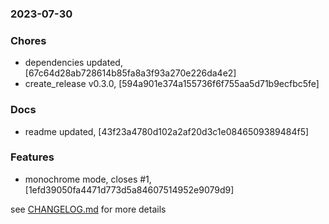 ### 2023-07-30

### Chores
+ dependencies updated, [67c64d28ab728614b85fa8a3f93a270e226da4e2]
+ create_release v0.3.0, [594a901e374a155736f6f755aa5d71b9ecfbc5fe]

### Docs
+ readme updated, [43f23a4780d102a2af20d3c1e0846509389484f5]

### Features
+ monochrome mode, closes #1, [1efd39050fa4471d773d5a84607514952e9079d9]


see <a href='https://github.com/mrjackwills/havn/blob/main/CHANGELOG.md'>CHANGELOG.md</a> for more details
